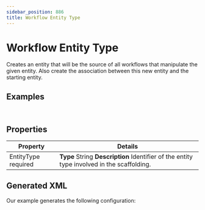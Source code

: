 ```yaml
---
sidebar_position: 886
title: Workflow Entity Type
---
```


# Workflow Entity Type

Creates an entity that will be the source of all workflows that manipulate the given entity. Also create the association between this new entity and the starting entity.

## Examples

```


```
## Properties

| Property | Details |
| --- | --- |
| EntityType required | **Type**  String  **Description** Identifier of the entity type involved in the scaffolding. |

## Generated XML

Our example generates the following configuration:

```
    

```